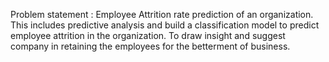 Problem statement : Employee Attrition rate prediction of an organization.
This includes predictive  analysis and build a classification model to predict  employee attrition in the organization. 
To draw insight and suggest company in retaining the employees for the betterment of business.
